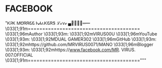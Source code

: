 # FACEBOOK
"ᏦᎮᏦ ᎷᏬᏒᏒᏋᏋ ᏂᏗፈᏦᏋᏒᏕ
   ℒℴνℯ ▄︻̷̿┻̿═━
   \033[1;91m=======================================
\033[1;96mAuthor  \033[1;93m: \033[1;92mVIRUS00U
\033[1;96mYouTube \033[1;93m: \033[1;92MDUAL GAMER302
\033[1;96mGitHub  \033[1;93m: \033[1;92mhttps://github.com/MRVIRUS0071/MANO
\033[1;96mBlogger \033[1;93m: \033[1;92mhttps://www.facebook.com/MR. VIRUS. 007.OFFICIAL
\033[1;91m======================================="""
